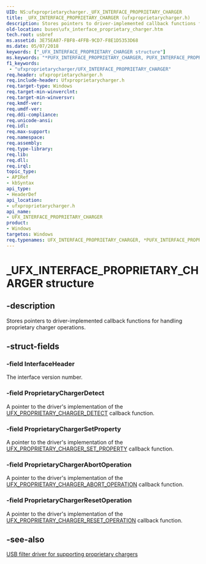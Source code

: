 ```yaml
---
UID: NS:ufxproprietarycharger._UFX_INTERFACE_PROPRIETARY_CHARGER
title: _UFX_INTERFACE_PROPRIETARY_CHARGER (ufxproprietarycharger.h)
description: Stores pointers to driver-implemented callback functions for handling proprietary charger operations.
old-location: buses\ufx_interface_proprietary_charger.htm
tech.root: usbref
ms.assetid: 3E75EA87-FBF8-4FFB-9CD7-F8E1D5353D68
ms.date: 05/07/2018
keywords: ["_UFX_INTERFACE_PROPRIETARY_CHARGER structure"]
ms.keywords: "*PUFX_INTERFACE_PROPRIETARY_CHARGER, PUFX_INTERFACE_PROPRIETARY_CHARGER, PUFX_INTERFACE_PROPRIETARY_CHARGER structure pointer [Buses], UFX_INTERFACE_PROPRIETARY_CHARGER, UFX_INTERFACE_PROPRIETARY_CHARGER structure [Buses], _UFX_INTERFACE_PROPRIETARY_CHARGER, buses.ufx_interface_proprietary_charger, ufxproprietarycharger/PUFX_INTERFACE_PROPRIETARY_CHARGER, ufxproprietarycharger/UFX_INTERFACE_PROPRIETARY_CHARGER"
f1_keywords:
 - "ufxproprietarycharger/UFX_INTERFACE_PROPRIETARY_CHARGER"
req.header: ufxproprietarycharger.h
req.include-header: Ufxproprietarycharger.h
req.target-type: Windows
req.target-min-winverclnt: 
req.target-min-winversvr: 
req.kmdf-ver: 
req.umdf-ver: 
req.ddi-compliance: 
req.unicode-ansi: 
req.idl: 
req.max-support: 
req.namespace: 
req.assembly: 
req.type-library: 
req.lib: 
req.dll: 
req.irql: 
topic_type:
- APIRef
- kbSyntax
api_type:
- HeaderDef
api_location:
- ufxproprietarycharger.h
api_name:
- UFX_INTERFACE_PROPRIETARY_CHARGER
product:
- Windows
targetos: Windows
req.typenames: UFX_INTERFACE_PROPRIETARY_CHARGER, *PUFX_INTERFACE_PROPRIETARY_CHARGER
---
```


# _UFX_INTERFACE_PROPRIETARY_CHARGER structure


## -description


Stores pointers to driver-implemented callback functions for handling proprietary charger operations.


## -struct-fields




### -field InterfaceHeader

The interface version number.


### -field ProprietaryChargerDetect

A pointer to the driver's implementation of the <a href="https://docs.microsoft.com/windows-hardware/drivers/ddi/ufxproprietarycharger/nc-ufxproprietarycharger-ufx_proprietary_charger_detect">UFX_PROPRIETARY_CHARGER_DETECT</a> callback function.


### -field ProprietaryChargerSetProperty

A pointer to the driver's implementation of the <a href="https://docs.microsoft.com/windows-hardware/drivers/ddi/ufxproprietarycharger/nc-ufxproprietarycharger-ufx_proprietary_charger_set_property">UFX_PROPRIETARY_CHARGER_SET_PROPERTY</a> callback function.


### -field ProprietaryChargerAbortOperation

A pointer to the driver's implementation of the <a href="https://docs.microsoft.com/windows-hardware/drivers/ddi/ufxproprietarycharger/nc-ufxproprietarycharger-ufx_proprietary_charger_abort_operation">UFX_PROPRIETARY_CHARGER_ABORT_OPERATION</a> callback function.


### -field ProprietaryChargerResetOperation

A pointer to the driver's implementation of the <a href="https://docs.microsoft.com/windows-hardware/drivers/ddi/ufxproprietarycharger/nc-ufxproprietarycharger-ufx_proprietary_charger_reset_operation">UFX_PROPRIETARY_CHARGER_RESET_OPERATION</a> callback function.


## -see-also




<a href="https://docs.microsoft.com/previous-versions/windows/hardware/drivers/mt188012(v=vs.85)">USB filter driver for supporting proprietary chargers</a>
 

 

